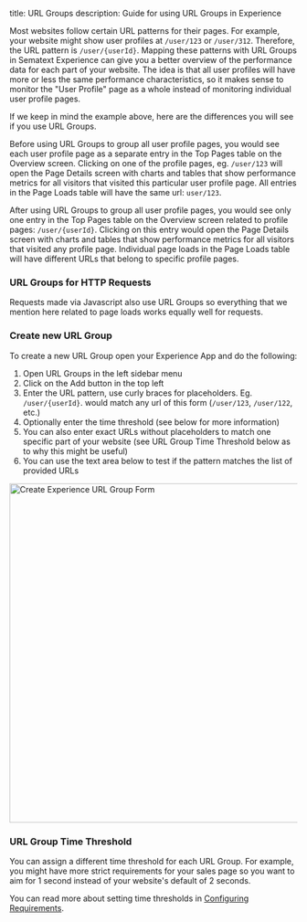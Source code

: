 title: URL Groups
description: Guide for using URL Groups in Experience

Most websites follow certain URL patterns for their pages. For example, your website might show user profiles at `/user/123` or `/user/312`. Therefore, the URL pattern is `/user/{userId}`. Mapping these patterns with URL Groups in Sematext Experience can give you a better overview of the performance data for each part of your website. The idea is that all user profiles will have more or less the same performance characteristics, so it makes sense to monitor the "User Profile" page as a whole instead of monitoring individual user profile pages.

If we keep in mind the example above, here are the differences you will see if you use URL Groups.

Before using URL Groups to group all user profile pages, you would see each user profile page as a separate entry in the Top Pages table on the Overview screen. Clicking on one of the profile pages, eg. `/user/123` will open the Page Details screen with charts and tables that show performance metrics for all visitors that visited this particular user profile page. All entries in the Page Loads table will have the same url: `user/123`.

After using URL Groups to group all user profile pages, you would see only one entry in the Top Pages table on the Overview screen related to profile pages: `/user/{userId}`. Clicking on this entry would open the Page Details screen with charts and tables that show performance metrics for all visitors that visited any profile page. Individual page loads in the Page Loads table will have different URLs that belong to specific profile pages.

### URL Groups for HTTP Requests

Requests made via Javascript also use URL Groups so everything that we mention here related to page loads works equally well for requests.

### Create new URL Group

To create a new URL Group open your Experience App and do the following:

1. Open URL Groups in the left sidebar menu
2. Click on the Add button in the top left
3. Enter the URL pattern, use curly braces for placeholders. Eg. `/user/{userId}`. would match any url of this form (`/user/123`, `/user/122`, etc.)
4. Optionally enter the time threshold (see below for more information)
5. You can also enter exact URLs without placeholders to match one specific part of your website (see URL Group Time Threshold below as to why this might be useful)
6. You can use the text area below to test if the pattern matches the list of provided URLs

<img
  class="content-modal-image"
  alt="Create Experience URL Group Form"
  src="../../images/experience/urlgroup-1.png"
  title="Create Experience URL Group Form"
  width=850
  height=594
/>

### URL Group Time Threshold

You can assign a different time threshold for each URL Group. For example, you might have more strict requirements for your sales page so you want to aim for 1 second instead of your website's default of 2 seconds.

You can read more about setting time thresholds in [Configuring Requirements](./configure-requirements).

